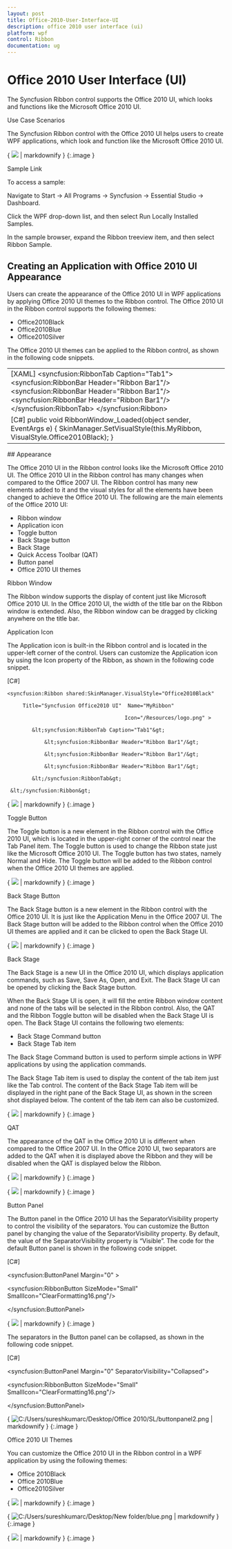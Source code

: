 ```yaml
---
layout: post
title: Office-2010-User-Interface-UI
description: office 2010 user interface (ui)
platform: wpf
control: Ribbon
documentation: ug
---
```


# Office 2010 User Interface (UI)

The Syncfusion Ribbon control supports the Office 2010 UI, which looks and functions like the Microsoft Office 2010 UI. 

Use Case Scenarios

The Syncfusion Ribbon control with the Office 2010 UI helps users to create WPF applications, which look and function like the Microsoft Office 2010 UI.



{ ![](Office-2010-User-Interface-UI_images/Office-2010-User-Interface-UI_img1.png) | markdownify }
{:.image }




Sample Link

To access a sample:

Navigate to Start -> All Programs -> Syncfusion -> Essential Studio -> Dashboard.

Click the WPF drop-down list, and then select Run Locally Installed Samples.

In the sample browser, expand the Ribbon treeview item, and then select Ribbon Sample.

## Creating an Application with Office 2010 UI Appearance

Users can create the appearance of the Office 2010 UI in WPF applications by applying Office 2010 UI themes to the Ribbon control. The Office 2010 UI in the Ribbon control supports the following themes:

* Office2010Black
* Office2010Blue
* Office2010Silver



The Office 2010 UI themes can be applied to the Ribbon control, as shown in the following code snippets.



<table>
<tr>
<td>
[XAML]       <syncfusion:Ribbon shared:SkinManager.VisualStyle="Office2010Black"                                                       Name="MyRibbon">                       &lt;syncfusion:RibbonTab Caption="Tab1"&gt;                &lt;syncfusion:RibbonBar Header="Ribbon Bar1"/&gt;                &lt;syncfusion:RibbonBar Header="Ribbon Bar1"/&gt;                &lt;syncfusion:RibbonBar Header="Ribbon Bar1"/&gt;            &lt;/syncfusion:RibbonTab&gt;     &lt;/syncfusion:Ribbon&gt;</td></tr>
<tr>
<td>
[C#]   public void RibbonWindow_Loaded(object sender, EventArgs e)   {    SkinManager.SetVisualStyle(this.MyRibbon, VisualStyle.Office2010Black);   }</td></tr>
</table>
## Appearance

The Office 2010 UI in the Ribbon control looks like the Microsoft Office 2010 UI. The Office 2010 UI in the Ribbon control has many changes when compared to the Office 2007 UI. The Ribbon control has many new elements added to it and the visual styles for all the elements have been changed to achieve the Office 2010 UI. The following are the main elements of the Office 2010 UI:

* Ribbon window
* Application icon 
* Toggle button
* Back Stage button
* Back Stage
* Quick Access Toolbar (QAT) 
* Button panel
* Office 2010 UI themes



Ribbon Window

The Ribbon window supports the display of content just like Microsoft Office 2010 UI. In the Office 2010 UI, the width of the title bar on the Ribbon window is extended. Also, the Ribbon window can be dragged by clicking anywhere on the title bar.

Application Icon

The Application icon is built-in the Ribbon control and is located in the upper-left corner of the control. Users can customize the Application icon by using the Icon property of the Ribbon, as shown in the following code snippet. 



[C#]   



    <syncfusion:Ribbon shared:SkinManager.VisualStyle="Office2010Black" 

         Title="Syncfusion Office2010 UI"  Name="MyRibbon"

                                          Icon="/Resources/logo.png" >           

            &lt;syncfusion:RibbonTab Caption="Tab1"&gt;

                &lt;syncfusion:RibbonBar Header="Ribbon Bar1"/&gt;

                &lt;syncfusion:RibbonBar Header="Ribbon Bar1"/&gt;

                &lt;syncfusion:RibbonBar Header="Ribbon Bar1"/&gt;

            &lt;/syncfusion:RibbonTab&gt;

     &lt;/syncfusion:Ribbon&gt;





{ ![](Office-2010-User-Interface-UI_images/Office-2010-User-Interface-UI_img2.png) | markdownify }
{:.image }




Toggle Button

The Toggle button is a new element in the Ribbon control with the Office 2010 UI, which is located in the upper-right corner of the control near the Tab Panel item. The Toggle button is used to change the Ribbon state just like the Microsoft Office 2010 UI. The Toggle button has two states, namely Normal and Hide. The Toggle button will be added to the Ribbon control when the Office 2010 UI themes are applied.



{ ![](Office-2010-User-Interface-UI_images/Office-2010-User-Interface-UI_img3.png) | markdownify }
{:.image }




Back Stage Button

The Back Stage button is a new element in the Ribbon control with the Office 2010 UI. It is just like the Application Menu in the Office 2007 UI. The Back Stage button will be added to the Ribbon control when the Office 2010 UI themes are applied and it can be clicked to open the Back Stage UI.



{ ![](Office-2010-User-Interface-UI_images/Office-2010-User-Interface-UI_img4.png) | markdownify }
{:.image }




Back Stage

The Back Stage is a new UI in the Office 2010 UI, which displays application commands, such as Save, Save As, Open, and Exit. The Back Stage UI can be opened by clicking the Back Stage button.

When the Back Stage UI is open, it will fill the entire Ribbon window content and none of the tabs will be selected in the Ribbon control. Also, the QAT and the Ribbon Toggle button will be disabled when the Back Stage UI is open. The Back Stage UI contains the following two elements:

* Back Stage Command button
* Back Stage Tab item



The Back Stage Command button is used to perform simple actions in WPF applications by using the application commands.

The Back Stage Tab item is used to display the content of the tab item just like the Tab control. The content of the Back Stage Tab item will be displayed in the right pane of the Back Stage UI, as shown in the screen shot displayed below. The content of the tab item can also be customized.



{ ![](Office-2010-User-Interface-UI_images/Office-2010-User-Interface-UI_img5.png) | markdownify }
{:.image }




QAT

The appearance of the QAT in the Office 2010 UI is different when compared to the Office 2007 UI. In the Office 2010 UI, two separators are added to the QAT when it is displayed above the Ribbon and they will be disabled when the QAT is displayed below the Ribbon. 



{ ![](Office-2010-User-Interface-UI_images/Office-2010-User-Interface-UI_img6.png) | markdownify }
{:.image }




{ ![](Office-2010-User-Interface-UI_images/Office-2010-User-Interface-UI_img7.png) | markdownify }
{:.image }




Button Panel

The Button panel in the Office 2010 UI has the SeparatorVisibility property to control the visibility of the separators. You can customize the Button panel by changing the value of the SeparatorVisibility property. By default, the value of the SeparatorVisibility property is “Visible”. The code for the default Button panel is shown in the following code snippet.



[C#]   



&lt;syncfusion:ButtonPanel Margin="0" &gt;

&lt;syncfusion:RibbonButton SizeMode="Small" SmallIcon="ClearFormatting16.png"/&gt;

&lt;/syncfusion:ButtonPanel&gt;





{ ![](Office-2010-User-Interface-UI_images/Office-2010-User-Interface-UI_img8.png) | markdownify }
{:.image }




The separators in the Button panel can be collapsed, as shown in the following code snippet.



[C#]   



&lt;syncfusion:ButtonPanel Margin="0"  SeparatorVisibility="Collapsed"&gt;

&lt;syncfusion:RibbonButton SizeMode="Small" SmallIcon="ClearFormatting16.png"/&gt;

&lt;/syncfusion:ButtonPanel&gt;





{ ![C:/Users/sureshkumarc/Desktop/Office 2010/SL/buttonpanel2.png](Office-2010-User-Interface-UI_images/Office-2010-User-Interface-UI_img9.png) | markdownify }
{:.image }




Office 2010 UI Themes

You can customize the Office 2010 UI in the Ribbon control in a WPF application by using the following themes:

* Office 2010Black
* Office 2010Blue
* Office2010Silver



{ ![](Office-2010-User-Interface-UI_images/Office-2010-User-Interface-UI_img10.png) | markdownify }
{:.image }




{ ![C:/Users/sureshkumarc/Desktop/New folder/blue.png](Office-2010-User-Interface-UI_images/Office-2010-User-Interface-UI_img11.png) | markdownify }
{:.image }




{ ![](Office-2010-User-Interface-UI_images/Office-2010-User-Interface-UI_img12.png) | markdownify }
{:.image }




